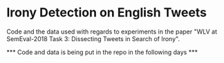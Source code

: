 # Irony Detection on English Tweets 
Code and the data used with regards to experiments in the paper "WLV at SemEval-2018 Task 3:  Dissecting Tweets in Search of Irony".

*** Code and data is being put in the repo in the following days ***
